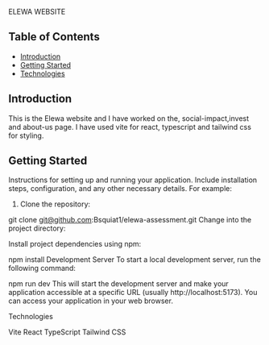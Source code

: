 

ELEWA WEBSITE

## Table of Contents
- [Introduction](#introduction)
- [Getting Started](#getting-started)
- [Technologies](#technologies)

## Introduction

This is the Elewa website and I have worked on the, social-impact,invest and about-us page. I have used vite for react, typescript and tailwind css for styling.



## Getting Started

Instructions for setting up and running your application. Include installation steps, configuration, and any other necessary details. For example:

1. Clone the repository:
  
git clone git@github.com:Bsquiat1/elewa-assessment.git
Change into the project directory:


Install project dependencies using npm:


npm install
Development Server
To start a local development server, run the following command:


npm run dev
This will start the development server and make your application accessible at a specific URL (usually http://localhost:5173). You can access your application in your web browser.


Technologies


Vite
React 
TypeScript
Tailwind CSS


